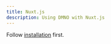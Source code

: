 ```yaml
---
title: Nuxt.js
description: Using DMNO with Nuxt.js
---
```


Follow [installation](/docs/get-started/quickstart/) first. 




